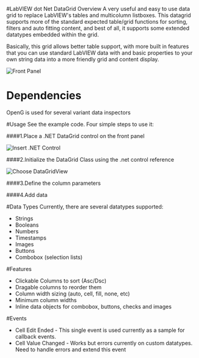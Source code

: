 #LabVIEW dot Net DataGrid Overview
A very useful and easy to use data grid to replace LabVIEW's tables and multicolumn listboxes.  This datagrid supports more of the standard expected table/grid functions for sorting, filters and auto fitting content, and best of all, it supports some extended datatypes embedded within the grid.

Basically, this grid allows better table support, with more built in features that you can use standard LabVIEW data with and basic properties to your own string data into a more friendly grid and content display.

![Front Panel](https://github.com/unipsycho/LabVIEWdotNetDataGrid/blob/v0.1/documentation/img/AppSample.jpg)

# Dependencies
OpenG is used for several variant data inspectors

#Usage
See the example code. Four simple steps to use it:

####1.Place a .NET DataGrid control on the front panel

![Insert .NET Control](https://github.com/unipsycho/LabVIEWdotNetDataGrid/blob/v0.1/documentation/img/Insert%20.NET%20Control.jpg)

####2.Initialize the DataGrid Class using the .net control reference

![Choose DataGridView](https://github.com/unipsycho/LabVIEWdotNetDataGrid/blob/v0.1/documentation/img/Select%20DataGridView.jpg)

####3.Define the column parameters

####4.Add data

#Data Types
Currently, there are several datatypes supported:
* Strings
* Booleans
* Numbers
* Timestamps
* Images
* Buttons
* Combobox (selection lists)

#Features
* Clickable Columns to sort (Asc/Dsc)
* Dragable columns to reorder them
* Column width sizing (auto, cell, fill, none, etc)
* Minimum column widths
* Inline data objects for combobox, buttons, checks and images

#Events
* Cell Edit Ended - This single event is used currently as a sample for callback events.
* Cell Value Changed - Works but errors currently on custom datatypes. Need to handle errors and extend this event
